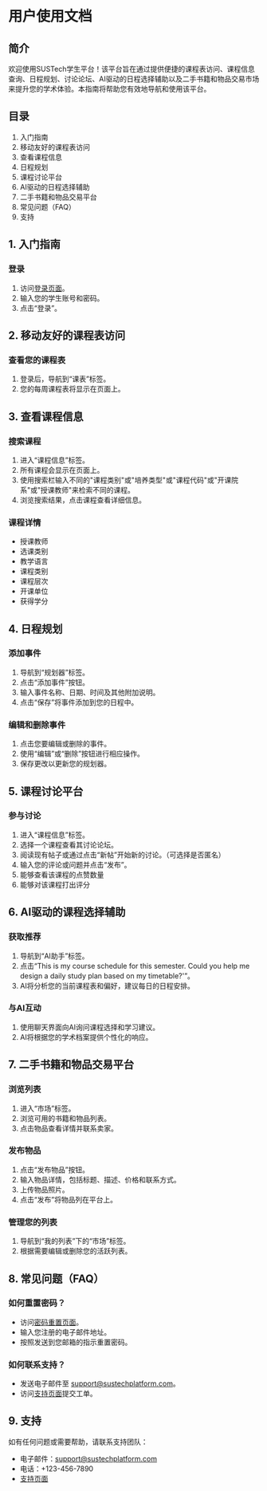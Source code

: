 # 用户使用文档

## 简介

欢迎使用SUSTech学生平台！该平台旨在通过提供便捷的课程表访问、课程信息查询、日程规划、讨论论坛、AI驱动的日程选择辅助以及二手书籍和物品交易市场来提升您的学术体验。本指南将帮助您有效地导航和使用该平台。

## 目录
1. 入门指南
2. 移动友好的课程表访问
3. 查看课程信息
4. 日程规划
5. 课程讨论平台
6. AI驱动的日程选择辅助
7. 二手书籍和物品交易平台
8. 常见问题（FAQ）
9. 支持

## 1. 入门指南

### 登录
1. 访问[登录页面](#)。
2. 输入您的学生账号和密码。
3. 点击“登录”。

## 2. 移动友好的课程表访问

### 查看您的课程表
1. 登录后，导航到“课表”标签。
2. 您的每周课程表将显示在页面上。

## 3. 查看课程信息

### 搜索课程
1. 进入“课程信息”标签。
2. 所有课程会显示在页面上。
3. 使用搜索栏输入不同的"课程类别"或"培养类型"或"课程代码"或"开课院系"或"授课教师"来检索不同的课程。
4. 浏览搜索结果，点击课程查看详细信息。

### 课程详情
- 授课教师
- 选课类别
- 教学语言
- 课程类别
- 课程层次
- 开课单位
- 获得学分

## 4. 日程规划

### 添加事件
1. 导航到“规划器”标签。
2. 点击“添加事件”按钮。
3. 输入事件名称、日期、时间及其他附加说明。
4. 点击“保存”将事件添加到您的日程中。

### 编辑和删除事件
1. 点击您要编辑或删除的事件。
2. 使用“编辑”或“删除”按钮进行相应操作。
3. 保存更改以更新您的规划器。

## 5. 课程讨论平台

### 参与讨论
1. 进入“课程信息”标签。
2. 选择一个课程查看其讨论论坛。
3. 阅读现有帖子或通过点击“新帖”开始新的讨论。（可选择是否匿名）
4. 输入您的评论或问题并点击“发布”。
5. 能够查看该课程的点赞数量
6. 能够对该课程打出评分

## 6. AI驱动的课程选择辅助

### 获取推荐
1. 导航到“AI助手”标签。
2. 点击“This is my course schedule for this semester. Could you help me design a daily study plan based on my timetable?'”。
3. AI将分析您的当前课程表和偏好，建议每日的日程安排。

### 与AI互动
1. 使用聊天界面向AI询问课程选择和学习建议。
2. AI将根据您的学术档案提供个性化的响应。

## 7. 二手书籍和物品交易平台

### 浏览列表
1. 进入“市场”标签。
2. 浏览可用的书籍和物品列表。
3. 点击物品查看详情并联系卖家。

### 发布物品
1. 点击“发布物品”按钮。
2. 输入物品详情，包括标题、描述、价格和联系方式。
3. 上传物品照片。
4. 点击“发布”将物品列在平台上。

### 管理您的列表
1. 导航到“我的列表”下的“市场”标签。
2. 根据需要编辑或删除您的活跃列表。

## 8. 常见问题（FAQ）

### 如何重置密码？
- 访问[密码重置页面](#)。
- 输入您注册的电子邮件地址。
- 按照发送到您邮箱的指示重置密码。

### 如何联系支持？
- 发送电子邮件至 support@sustechplatform.com。
- 访问[支持页面](#)提交工单。

## 9. 支持

如有任何问题或需要帮助，请联系支持团队：
- 电子邮件：support@sustechplatform.com
- 电话：+123-456-7890
- [支持页面](#)

